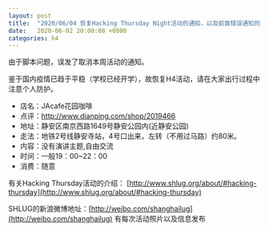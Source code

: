 ```yaml
---
layout: post
title:  "2020/06/04 恢复Hacking Thursday Night活动的通知，以及前面错误通知的通知"
date:   2020-06-02 20:00:08 +0000
categories: h4
---
```

由于脚本问题，误发了取消本周活动的通知。

鉴于国内疫情已趋于平稳（学校已经开学），故恢复H4活动，请在大家出行过程中注意个人防护。

* 店名：JAcafe花园咖啡
* 点评：http://www.dianping.com/shop/2019466
* 地址：静安区南京西路1649号静安公园内(近静安公园)
* 走法：地铁2号线静安寺站，4号口出来，左转（不用过马路）约80米。
* 内容：没有演讲主题,自由交流
* 时间：一般19：00~22：00
* 消费：随意

有关Hacking Thursday活动的介绍：
[http://www.shlug.org/about/#hacking-thursday](http://www.shlug.org/about/#hacking-thursday)

SHLUG的新浪微博地址：[http://weibo.com/shanghailug](http://weibo.com/shanghailug) 有每次活动照片以及信息发布

